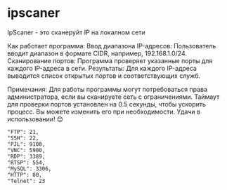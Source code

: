 # ipscaner

IpScaner - это сканеруйт IP на локалном сети 

Как работает программа:
Ввод диапазона IP-адресов: Пользователь вводит диапазон в формате CIDR, например, 192.168.1.0/24.
Сканирование портов: Программа проверяет указанные порты для каждого IP-адреса в сети.
Результаты: Для каждого IP-адреса выводится список открытых портов и соответствующих служб.

Примечания:
Для работы программы могут потребоваться права администратора, если вы сканируете сеть с ограничениями.
Таймаут для проверки портов установлен на 0.5 секунды, чтобы ускорить процесс. Вы можете изменить его при необходимости.
Удачи в использовании! 😊


    "FTP": 21,
    "SSH": 22,
    "PJL": 9100,
    "VNC": 5900,
    "RDP": 3389,
    "RTSP": 554,
    "MySQL": 3306,
    "HTTP": 80,
    "Telnet": 23
